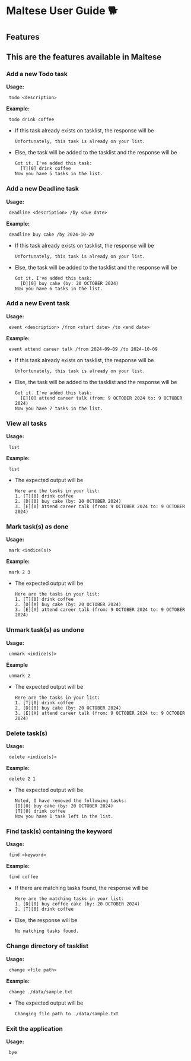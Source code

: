 # Maltese User Guide 🐕

## Features 
## This are the features available in Maltese
### Add a new Todo task 
**Usage:**
   ```
    todo <description>
   ```
**Example:**
   ```
    todo drink coffee
   ```
  - If this task already exists on tasklist, the response will be
    ```
    Unfortunately, this task is already on your list.
    ```
  - Else, the task will be added to the tasklist and the response will be
    ```
    Got it. I've added this task:
      [T][0] drink coffee
    Now you have 5 tasks in the list.
    ```
### Add a new Deadline task 
**Usage:**
   ```
    deadline <description> /by <due date>
   ```
**Example:**
   ```
    deadline buy cake /by 2024-10-20
   ```
  - If this task already exists on tasklist, the response will be
    ```
    Unfortunately, this task is already on your list.
    ```
  - Else, the task will be added to the tasklist and the response will be
    ```
    Got it. I've added this task:
      [D][0] buy cake (by: 20 OCTOBER 2024)
    Now you have 6 tasks in the list.
    ```
### Add a new Event task 
**Usage:**
   ```
    event <description> /from <start date> /to <end date>
   ```
**Example:**
   ```
    event attend career talk /from 2024-09-09 /to 2024-10-09
   ```
  - If this task already exists on tasklist, the response will be
    ```
    Unfortunately, this task is already on your list.
    ```
  - Else, the task will be added to the tasklist and the response will be
    ```
    Got it. I've added this task:
      [E][0] attend career talk (from: 9 OCTOBER 2024 to: 9 OCTOBER 2024)
    Now you have 7 tasks in the list.
    ```
### View all tasks 
**Usage:**
   ```
    list
   ```
**Example:**
   ```
    list
   ```
  - The expected output will be
    
    ```
    Here are the tasks in your list:
    1. [T][0] drink coffee
    2. [D][0] buy cake (by: 20 OCTOBER 2024)
    3. [E][0] attend career talk (from: 9 OCTOBER 2024 to: 9 OCTOBER 2024)
    ```
    
### Mark task(s) as done
**Usage:**
   ```
    mark <indice(s)>
   ```
**Example:**
   ```
    mark 2 3
   ```
  - The expected output will be
    ```
    Here are the tasks in your list:
    1. [T][0] drink coffee
    2. [D][X] buy cake (by: 20 OCTOBER 2024)
    3. [E][X] attend career talk (from: 9 OCTOBER 2024 to: 9 OCTOBER 2024)
    ```
### Unmark task(s) as undone
**Usage:**
   ```
    unmark <indice(s)>
   ```
**Example**
   ```
    unmark 2
   ```
  - The expected output will be
    ```
    Here are the tasks in your list:
    1. [T][0] drink coffee
    2. [D][0] buy cake (by: 20 OCTOBER 2024)
    3. [E][X] attend career talk (from: 9 OCTOBER 2024 to: 9 OCTOBER 2024)
    ```
### Delete task(s)
**Usage:**
   ```
    delete <indice(s)>
   ```
**Example:**
   ```
    delete 2 1
   ```
  - The expected output will be
    ```
    Noted, I have removed the following tasks:
    [D][0] buy cake (by: 20 OCTOBER 2024)
    [T][0] drink coffee
    Now you have 1 task left in the list.
    ```
### Find task(s) containing the keyword
**Usage:**
   ```
    find <keyword>
   ```
**Example:**
   ```
    find coffee
   ```
  - If there are matching tasks found, the response will be
    ```
    Here are the matching tasks in your list:
    1. [D][0] buy coffee cake (by: 20 OCTOBER 2024)
    2. [T][0] drink coffee
    ```
  - Else, the response will be
    ```
    No matching tasks found.
    ```
### Change directory of tasklist
**Usage:**
   ```
    change <file path>
   ```
**Example:**
   ```
    change ./data/sample.txt
   ```
  - The expected output will be
    ```
    Changing file path to ./data/sample.txt
    ```
### Exit the application
**Usage:**
   ```
    bye
   ```
